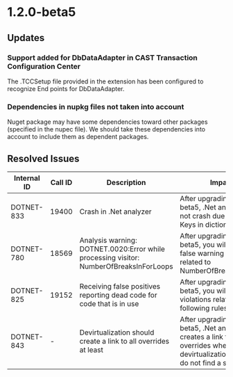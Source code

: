 # 1.2.0-beta5

## Updates

### Support added for DbDataAdapter in CAST Transaction Configuration Center

The .TCCSetup file provided in the extension has been configured to recognize End points for DbDataAdapter.
### Dependencies in nupkg files not taken into account

Nuget package may have some dependencies toward other packages (specified in the nupec file). We should take these dependencies into account to include them as dependent packages.
## Resolved Issues

| Internal ID | Call ID | Description | Impact? |
| ----------- | ------- | ----------- | ------- |
| DOTNET-833 | 19400 | Crash in .Net analyzer | After upgrading to 1.2.0-beta5, .Net analyzer does not crash due to duplicate Keys in dictionaries. |
| DOTNET-780 | 18569 | Analysis warning: DOTNET.0020:Error while processing visitor: NumberOfBreaksInForLoops | After upgrading to 1.2.0-beta5, you will not get false warning message related to NumberOfBreaksForLoops |
| DOTNET-825 | 19152 | Receiving false positives reporting dead code for code that is in use | After upgrading to 1.2.0-beta5, you will not get any violations related to the following rules: |
| DOTNET-843 | - | Devirtualization should create a link to all overrides at least | After upgrading to 1.2.0-beta5, .Net analyzer creates a link to all overrides when devirtualization of a call do not find a single link. |

